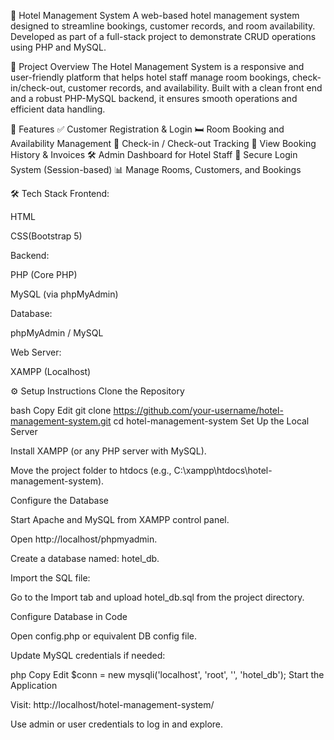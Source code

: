 🏨 Hotel Management System
A web-based hotel management system designed to streamline bookings, customer records, and room availability. Developed as part of a full-stack project to demonstrate CRUD operations using PHP and MySQL.

🚀 Project Overview
The Hotel Management System is a responsive and user-friendly platform that helps hotel staff manage room bookings, check-in/check-out, customer records, and availability. Built with a clean front end and a robust PHP-MySQL backend, it ensures smooth operations and efficient data handling.

🧩 Features
✅ Customer Registration & Login
🛏️ Room Booking and Availability Management
📅 Check-in / Check-out Tracking
📄 View Booking History & Invoices
🛠️ Admin Dashboard for Hotel Staff
🔐 Secure Login System (Session-based)
📊 Manage Rooms, Customers, and Bookings

🛠 Tech Stack
Frontend:

HTML

CSS(Bootstrap 5)

Backend:

PHP (Core PHP)

MySQL (via phpMyAdmin)

Database:

phpMyAdmin / MySQL

Web Server:

XAMPP (Localhost)

⚙️ Setup Instructions
Clone the Repository

bash
Copy
Edit
git clone https://github.com/your-username/hotel-management-system.git
cd hotel-management-system
Set Up the Local Server

Install XAMPP (or any PHP server with MySQL).

Move the project folder to htdocs (e.g., C:\xampp\htdocs\hotel-management-system).

Configure the Database

Start Apache and MySQL from XAMPP control panel.

Open http://localhost/phpmyadmin.

Create a database named: hotel_db.

Import the SQL file:

Go to the Import tab and upload hotel_db.sql from the project directory.

Configure Database in Code

Open config.php or equivalent DB config file.

Update MySQL credentials if needed:

php
Copy
Edit
$conn = new mysqli('localhost', 'root', '', 'hotel_db');
Start the Application

Visit: http://localhost/hotel-management-system/

Use admin or user credentials to log in and explore.
